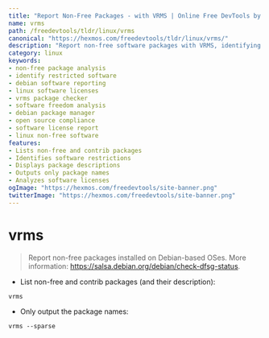 ```yaml
---
title: "Report Non-Free Packages - with VRMS | Online Free DevTools by Hexmos"
name: vrms
path: /freedevtools/tldr/linux/vrms
canonical: "https://hexmos.com/freedevtools/tldr/linux/vrms/"
description: "Report non-free software packages with VRMS, identifying restricted software on your Debian system. Analyze software licenses effortlessly. Free online tool, no registration required."
category: linux
keywords:
- non-free package analysis
- identify restricted software
- debian software reporting
- linux software licenses
- vrms package checker
- software freedom analysis
- debian package manager
- open source compliance
- software license report
- linux non-free software
features:
- Lists non-free and contrib packages
- Identifies software restrictions
- Displays package descriptions
- Outputs only package names
- Analyzes software licenses
ogImage: "https://hexmos.com/freedevtools/site-banner.png"
twitterImage: "https://hexmos.com/freedevtools/site-banner.png"
---
```


# vrms

> Report non-free packages installed on Debian-based OSes.
> More information: <https://salsa.debian.org/debian/check-dfsg-status>.

- List non-free and contrib packages (and their description):

`vrms`

- Only output the package names:

`vrms --sparse`
